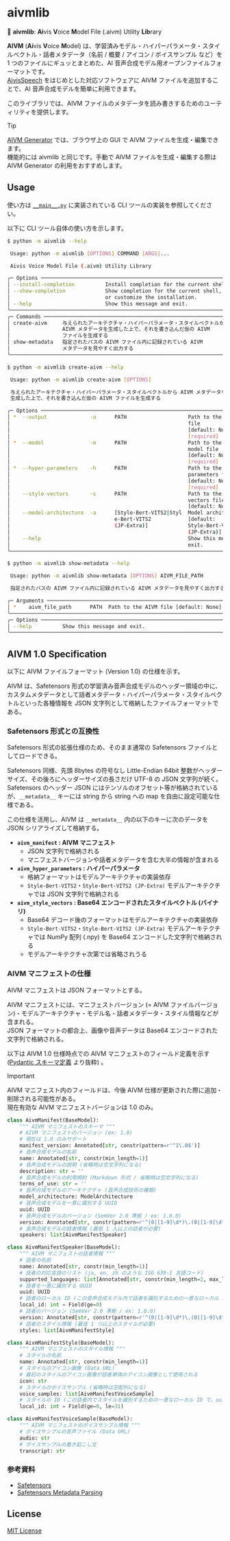 
# aivmlib

💠 **aivmlib**: **Ai**vis **V**oice **M**odel File (.aivm) Utility **Lib**rary

**AIVM** (**Ai**vis **V**oice **M**odel) は、学習済みモデル・ハイパーパラメータ・スタイルベクトル・話者メタデータ（名前 / 概要 / アイコン / ボイスサンプル など）を 1 つのファイルにギュッとまとめた、AI 音声合成モデル用オープンファイルフォーマットです。  
[AivisSpeech](https://github.com/Aivis-Project/AivisSpeech-Engine) をはじめとした対応ソフトウェアに AIVM ファイルを追加することで、AI 音声合成モデルを簡単に利用できます。

このライブラリでは、AIVM ファイルのメタデータを読み書きするためのユーティリティを提供します。  

> [!TIP]
> [AIVM Generator](https://aivm-generator.aivis-project.com/) では、ブラウザ上の GUI で AIVM ファイルを生成・編集できます。  
> 機能的には aivmlib と同じです。手動で AIVM ファイルを生成・編集する際は AIVM Generator の利用をおすすめします。

## Usage

使い方は [`__main__.py`](aivmlib/__main__.py) に実装されている CLI ツールの実装を参照してください。

以下に CLI ツール自体の使い方を示します。

```bash
$ python -m aivmlib --help

 Usage: python -m aivmlib [OPTIONS] COMMAND [ARGS]...

 Aivis Voice Model File (.aivm) Utility Library

╭─ Options ─────────────────────────────────────────────────────────────────────────╮
│ --install-completion          Install completion for the current shell.           │
│ --show-completion             Show completion for the current shell, to copy it   │
│                               or customize the installation.                      │
│ --help                        Show this message and exit.                         │
╰───────────────────────────────────────────────────────────────────────────────────╯
╭─ Commands ────────────────────────────────────────────────────────────────────────╮
│ create-aivm     与えられたアーキテクチャ・ハイパーパラメータ・スタイルベクトルから │
│                 AIVM メタデータを生成した上で、それを書き込んだ仮の AIVM          │
│                 ファイルを生成する                                                │
│ show-metadata   指定されたパスの AIVM ファイル内に記録されている AIVM             │
│                 メタデータを見やすく出力する                                      │
╰───────────────────────────────────────────────────────────────────────────────────╯

$ python -m aivmlib create-aivm --help

 Usage: python -m aivmlib create-aivm [OPTIONS]

 与えられたアーキテクチャ・ハイパーパラメータ・スタイルベクトルから AIVM メタデータを
 生成した上で、それを書き込んだ仮の AIVM ファイルを生成する

╭─ Options ─────────────────────────────────────────────────────────────────────────╮
│ *  --output              -o      PATH                    Path to the output AIVM  │
│                                                          file                     │
│                                                          [default: None]          │
│                                                          [required]               │
│ *  --model               -m      PATH                    Path to the Safetensors  │
│                                                          model file               │
│                                                          [default: None]          │
│                                                          [required]               │
│ *  --hyper-parameters    -h      PATH                    Path to the hyper        │
│                                                          parameters file          │
│                                                          [default: None]          │
│                                                          [required]               │
│    --style-vectors       -s      PATH                    Path to the style        │
│                                                          vectors file (optional)  │
│                                                          [default: None]          │
│    --model-architecture  -a      [Style-Bert-VITS2|Styl  Model architecture       │
│                                  e-Bert-VITS2            [default:                │
│                                  (JP-Extra)]             Style-Bert-VITS2         │
│                                                          (JP-Extra)]              │
│    --help                                                Show this message and    │
│                                                          exit.                    │
╰───────────────────────────────────────────────────────────────────────────────────╯

$ python -m aivmlib show-metadata --help

 Usage: python -m aivmlib show-metadata [OPTIONS] AIVM_FILE_PATH

 指定されたパスの AIVM ファイル内に記録されている AIVM メタデータを見やすく出力する

╭─ Arguments ───────────────────────────────────────────────────────────────────────╮
│ *    aivm_file_path      PATH  Path to the AIVM file [default: None] [required]   │
╰───────────────────────────────────────────────────────────────────────────────────╯
╭─ Options ─────────────────────────────────────────────────────────────────────────╮
│ --help          Show this message and exit.                                       │
╰───────────────────────────────────────────────────────────────────────────────────╯
```

## AIVM 1.0 Specification

以下に AIVM ファイルフォーマット (Version 1.0) の仕様を示す。

AIVM は、Safetensors 形式の学習済み音声合成モデルのヘッダー領域の中に、カスタムメタデータとして話者メタデータ・ハイパーパラメータ・スタイルベクトルといった各種情報を JSON 文字列として格納したファイルフォーマットである。

### Safetensors 形式との互換性

Safetensors 形式の拡張仕様のため、そのまま通常の Safetensors ファイルとしてロードできる。

Safetensors 同様、先頭 8bytes の符号なし Little-Endian 64bit 整数がヘッダーサイズ、その後ろにヘッダーサイズの長さだけ UTF-8 の JSON 文字列が続く。  
Safetensors のヘッダー JSON にはテンソルのオフセット等が格納されているが、`__metadata__` キーには string から string への map を自由に設定可能な仕様である。

この仕様を活用し、AIVM は `__metadata__` 内の以下のキーに次のデータを JSON シリアライズして格納する。

- **`aivm_manifest` : AIVM マニフェスト**
  - JSON 文字列で格納される
  - マニフェストバージョンや話者メタデータを含む大半の情報が含まれる
- **`aivm_hyper_parameters` : ハイパーパラメータ**
  - 格納フォーマットはモデルアーキテクチャの実装依存
  - `Style-Bert-VITS2`・`Style-Bert-VITS2 (JP-Extra)` モデルアーキテクチャでは JSON 文字列で格納される
- **`aivm_style_vectors` : Base64 エンコードされたスタイルベクトル (バイナリ)**
  - Base64 デコード後のフォーマットはモデルアーキテクチャの実装依存
  - `Style-Bert-VITS2`・`Style-Bert-VITS2 (JP-Extra)` モデルアーキテクチャでは NumPy 配列 (.npy) を Base64 エンコードした文字列で格納される
  - モデルアーキテクチャ次第では省略されうる

### AIVM マニフェストの仕様

AIVM マニフェストは JSON フォーマットとする。

AIVM マニフェストには、マニフェストバージョン (= AIVM ファイルバージョン)・モデルアーキテクチャ・モデル名・話者メタデータ・スタイル情報などが含まれる。  
JSON フォーマットの都合上、画像や音声データは Base64 エンコードされた文字列で格納される。

以下は AIVM 1.0 仕様時点での AIVM マニフェストのフィールド定義を示す ([Pydantic スキーマ定義](aivmlib/schemas/aivm_manifest.py) より抜粋) 。

> [!IMPORTANT]
> AIVM マニフェスト内のフィールドは、今後 AIVM 仕様が更新された際に追加・削除される可能性がある。  
> 現在有効な AIVM マニフェストバージョンは 1.0 のみ。

```python
class AivmManifest(BaseModel):
    """ AIVM マニフェストのスキーマ """
    # AIVM マニフェストのバージョン (ex: 1.0)
    # 現在は 1.0 のみサポート
    manifest_version: Annotated[str, constr(pattern=r'^1\.0$')]
    # 音声合成モデルの名前
    name: Annotated[str, constr(min_length=1)]
    # 音声合成モデルの説明 (省略時は空文字列になる)
    description: str = ''
    # 音声合成モデルの利用規約 (Markdown 形式 / 省略時は空文字列になる)
    terms_of_use: str = ''
    # 音声合成モデルのアーキテクチャ (音声合成技術の種類)
    model_architecture: ModelArchitecture
    # 音声合成モデルを一意に識別する UUID
    uuid: UUID
    # 音声合成モデルのバージョン (SemVer 2.0 準拠 / ex: 1.0.0)
    version: Annotated[str, constr(pattern=r'^(0|[1-9]\d*)\.(0|[1-9]\d*)\.(0|[1-9]\d*)(?:-((?:0|[1-9]\d*|\d*[a-zA-Z-][0-9a-zA-Z-]*)(?:\.(?:0|[1-9]\d*|\d*[a-zA-Z-][0-9a-zA-Z-]*))*))?(?:\+([0-9a-zA-Z-]+(?:\.[0-9a-zA-Z-]+)*))?$')]
    # 音声合成モデルの話者情報 (最低 1 人以上の話者が必要)
    speakers: list[AivmManifestSpeaker]

class AivmManifestSpeaker(BaseModel):
    """ AIVM マニフェストの話者情報 """
    # 話者の名前
    name: Annotated[str, constr(min_length=1)]
    # 話者の対応言語のリスト (ja, en, zh のような ISO 639-1 言語コード)
    supported_languages: list[Annotated[str, constr(min_length=2, max_length=2)]]
    # 話者を一意に識別する UUID
    uuid: UUID
    # 話者のローカル ID (この音声合成モデル内で話者を識別するための一意なローカル ID で、uuid とは異なる)
    local_id: int = Field(ge=0)
    # 話者のバージョン (SemVer 2.0 準拠 / ex: 1.0.0)
    version: Annotated[str, constr(pattern=r'^(0|[1-9]\d*)\.(0|[1-9]\d*)\.(0|[1-9]\d*)(?:-((?:0|[1-9]\d*|\d*[a-zA-Z-][0-9a-zA-Z-]*)(?:\.(?:0|[1-9]\d*|\d*[a-zA-Z-][0-9a-zA-Z-]*))*))?(?:\+([0-9a-zA-Z-]+(?:\.[0-9a-zA-Z-]+)*))?$')]
    # 話者のスタイル情報 (最低 1 つ以上のスタイルが必要)
    styles: list[AivmManifestStyle]

class AivmManifestStyle(BaseModel):
    """ AIVM マニフェストのスタイル情報 """
    # スタイルの名前
    name: Annotated[str, constr(min_length=1)]
    # スタイルのアイコン画像 (Data URL)
    # 最初のスタイルのアイコン画像が話者単体のアイコン画像として使用される
    icon: str
    # スタイルのボイスサンプル (省略時は空配列になる)
    voice_samples: list[AivmManifestVoiceSample]
    # スタイルの ID (この話者内でスタイルを識別するための一意なローカル ID で、uuid とは異なる)
    local_id: int = Field(ge=0, le=31)

class AivmManifestVoiceSample(BaseModel):
    """ AIVM マニフェストのボイスサンプル情報 """
    # ボイスサンプルの音声ファイル (Data URL)
    audio: str
    # ボイスサンプルの書き起こし文
    transcript: str
```

### 参考資料

- [Safetensors](https://github.com/huggingface/safetensors)
- [Safetensors Metadata Parsing](https://huggingface.co/docs/safetensors/main/en/metadata_parsing)

## License

[MIT License](License.txt)
